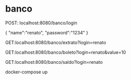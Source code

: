 # banco


POST:
localhost:8080/banco/login

{
	"name":"renato",
	"password":"1234"
}

GET:localhost:8080/banco/extrato?login=renato

GET:localhost:8080/banco/boleto?login=renato&value=10

GET:localhost:8080/banco/saldo?login=renato

docker-compose up


